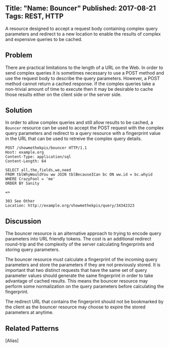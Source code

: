 Title: "Name: Bouncer"
Published: 2017-08-21
Tags: REST, HTTP
---
A resource designed to accept a request body containing complex query parameters and redirect to a new location to enable the results of complex and expensive queries to be cached.

## Problem
There are practical limitations to the length of a URL on the Web. In order to send complex queries it is sometimes necessary to use a POST method and use the request body to describe the query parameters.  However, a POST method cannot return a cached response.  If the complex queries take a non-trivial amount of time to execute then it may be desirable to cache those results either on the client side or the server side.

## Solution
In order to allow complex queries and still allow results to be cached, a `Bouncer` resource can be used to accept the POST request with the complex query parameters and redirect to a query resource with a fingerprint value in the URL that can be used to retreive the complex query details.

```
POST /showmethekpis/bouncer HTTP/1.1
Host: example.org
Content-Type: application/sql
Content-Length: 64

SELECT all,the,fields,we,need
FROM tblWhyWouldYou ww JOIN tblBecauseICan bc ON ww.id = bc.whyid
WHERE CrazyFool = 'me'
ORDER BY Sanity

=>

303 See Other
Location: http://example.org/showmethekpis/query/34342323
```


## Discussion
The bouncer resource is an alternative approach to trying to encode query parameters into URL friendly tokens. The cost is an additional redirect round-trip and the complexity of the server calculating fingerprints and storing query parameters.  

The bouncer resource must calculate a fingerprint of the incoming query parameters and store the parameters if they are not previously stored.  It is important that two distinct requests that have the same set of query parameter values should generate the same fingerprint in order to take advantage of cached results. This means the bouncer resource may perform some normalization on the query parameters before calculating the fingerprint.

The redirect URL that contains the fingerprint should not be bookmarked by the client as the bouncer resource may choose to expire the stored parameters at anytime.

## Related Patterns
[Alias]